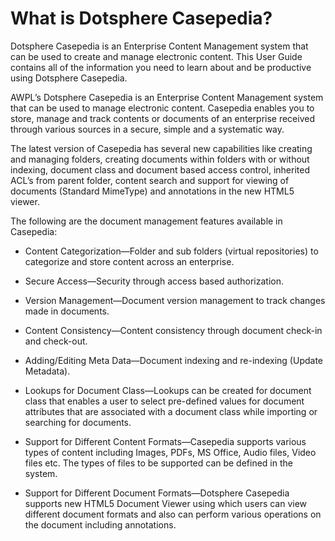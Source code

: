 # What is Dotsphere Casepedia?

Dotsphere Casepedia is an Enterprise Content Management system that can be used to create and manage electronic content. This User Guide contains all of the information you need to learn about and be productive using Dotsphere Casepedia.

AWPL’s Dotsphere Casepedia is an Enterprise Content Management system that can be used to manage electronic content. Casepedia enables you to store, manage and track contents or documents of an enterprise received through various sources in a secure, simple and a systematic way.

The latest version of Casepedia has several new capabilities like creating and managing folders, creating documents within folders with or without indexing, document class and document based access control, inherited ACL’s from parent folder, content search and support for viewing of documents \(Standard MimeType\) and annotations in the new HTML5 viewer.

The following are the document management features available in Casepedia:

* Content Categorization—Folder and sub folders \(virtual repositories\) to categorize and store content across an enterprise.

* Secure Access—Security through access based authorization.

* Version Management—Document version management to track changes made in documents.

* Content Consistency—Content consistency through document check-in and check-out.

* Adding/Editing Meta Data—Document indexing and re-indexing \(Update Metadata\).

* Lookups for Document Class—Lookups can be created for document class that enables a user to select pre-defined values for document attributes that are associated with a document class while importing or searching for documents.
* Support for Different Content Formats—Casepedia supports various types of content including Images, PDFs, MS Office, Audio files, Video files etc. The types of files to be supported can be defined in the system.
* Support for Different Document Formats—Dotsphere Casepedia supports new HTML5 Document Viewer using which users can view different document formats and also can perform various operations on the document including annotations.



